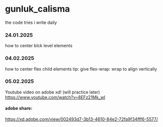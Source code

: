 
# gunluk_calisma
the code tries i write daily

### 24.01.2025
how to center blck level elements

### 04.02.2025
how to center flex child elements
tip: give flex-wrap: wrap to align vertically

### 05.02.2025
Youtube video on adobe xd! (will practice later)
https://www.youtube.com/watch?v=8EFz21Mk_wI

#### adobe share:
https://xd.adobe.com/view/002493d7-3b13-4610-84e2-72fa9f34fff6-5577/
